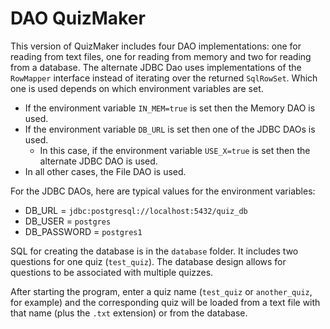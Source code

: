 # DAO QuizMaker
This version of QuizMaker includes four DAO implementations: one for reading from text files, one for reading from memory and two for reading from a database. The alternate JDBC Dao uses implementations of the `RowMapper` interface instead of iterating over the returned `SqlRowSet`.  Which one is used depends on which environment variables are set.

* If the environment variable `IN_MEM=true` is set then the Memory DAO is used.
* If the environment variable `DB_URL` is set then one of the JDBC DAOs is used.  
  * In this case, if the environment variable `USE_X=true` is set then the alternate JDBC DAO is used.
* In all other cases, the File DAO is used.

For the JDBC DAOs, here are typical values for the environment variables:
* DB_URL = `jdbc:postgresql://localhost:5432/quiz_db`
* DB_USER = `postgres`
* DB_PASSWORD = `postgres1`

SQL for creating the database is in the `database` folder. It includes two questions for one quiz (`test_quiz`). The database design allows for questions to be associated with multiple quizzes.

After starting the program, enter a quiz name (`test_quiz` or `another_quiz`, for example) and the corresponding quiz will be loaded from a text file with that name (plus the `.txt` extension) or from the database.
